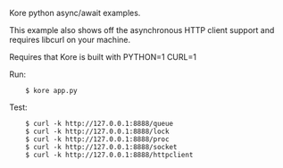 Kore python async/await examples.

This example also shows off the asynchronous HTTP client support
and requires libcurl on your machine.

Requires that Kore is built with PYTHON=1 CURL=1

Run:
```
	$ kore app.py
```

Test:
```
	$ curl -k http://127.0.0.1:8888/queue
	$ curl -k http://127.0.0.1:8888/lock
	$ curl -k http://127.0.0.1:8888/proc
	$ curl -k http://127.0.0.1:8888/socket
	$ curl -k http://127.0.0.1:8888/httpclient
```
